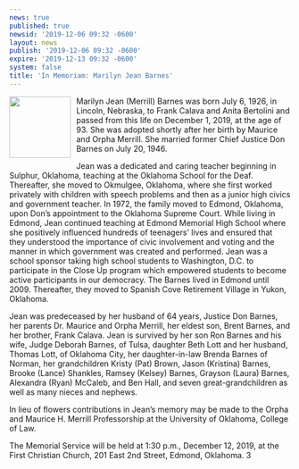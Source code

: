 ```yaml
---
news: true
published: true
newsid: '2019-12-06 09:32 -0600'
layout: news
publish: '2019-12-06 09:32 -0600'
expire: '2019-12-13 09:32 -0600'
system: false
title: 'In Memoriam: Marilyn Jean Barnes'
---
```

<img style="width: 110px; float: left; margin: 0 10px 10px 0;" src="http://www.oscn.net/images/news/jean-barnes.jpg" />Marilyn Jean (Merrill) Barnes was born July 6, 1926, in Lincoln, Nebraska, to Frank Calava and Anita Bertolini and passed from this life on December 1, 2019, at the age of 93. She was adopted shortly after her birth by Maurice and Orpha Merrill.  She married former Chief Justice Don Barnes on July 20, 1946.  

Jean was a dedicated and caring teacher beginning in Sulphur, Oklahoma, teaching at the Oklahoma School for the Deaf. Thereafter, she moved to Okmulgee, Oklahoma, where she first worked privately with children with speech problems and then as a junior high civics and government teacher. In 1972, the family moved to Edmond, Oklahoma, upon Don’s appointment to the Oklahoma Supreme Court. While living in Edmond, Jean continued teaching at Edmond Memorial High School where she positively influenced hundreds of teenagers’ lives and ensured that they understood the importance of civic involvement and voting and the manner in which government was created and performed.  Jean was a school sponsor taking  high school students to Washington, D.C. to participate in the Close Up program which empowered students to become active participants in our democracy. The Barnes lived in Edmond until 2009. Thereafter, they moved to Spanish Cove Retirement Village in Yukon, Oklahoma. 

Jean was predeceased by her husband of 64 years, Justice Don Barnes, her parents Dr. Maurice and Orpha Merrill, her eldest son, Brent Barnes, and her brother, Frank Calava. Jean is survived by her son Ron Barnes and his wife, Judge Deborah Barnes, of Tulsa, daughter Beth Lott and her husband, Thomas Lott, of Oklahoma City, her daughter-in-law Brenda Barnes of Norman, her grandchildren Kristy (Pat) Brown, Jason (Kristina) Barnes, Brooke (Lance) Shankles, Ramsey (Kelsey) Barnes, Grayson (Laura) Barnes, Alexandra (Ryan) McCaleb, and Ben Hall, and seven great-grandchildren as well as many nieces and nephews. 

In lieu of flowers contributions in Jean’s memory may be made to the Orpha and Maurice H. Merrill Professorship at the University of Oklahoma, College of Law. 

The Memorial Service will be held at 1:30 p.m., December 12, 2019, at the First Christian Church, 201 East 2nd Street, Edmond, Oklahoma.  3

